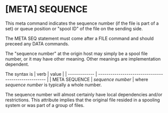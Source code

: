 # [META] SEQUENCE

This meta command indicates the sequence number (if the file is
part of a set) or queue position or "spool ID" of the file
on the sending side.

The META SEQ statement must come after a FILE command
and should preceed any DATA commands.

The "sequence number" at the origin host may simply be a spool file number, or it may have other meaning. Other meanings are implementation dependent.


The syntax is
| verb          | value                                                |
| ------------- | ---------------------------------------------------- |
| META SEQUENCE | *sequence number*                                    |
where *sequence number* is typically a whole number.

The sequence number will almost certainly have local dependencies and/or restrictions.
This attribute implies that the original file resided in a spooling system or was part of a group of files. 


